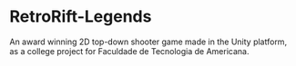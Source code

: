 # RetroRift-Legends
An award winning 2D top-down shooter game made in the Unity platform, as a college project for Faculdade de Tecnologia de Americana.
